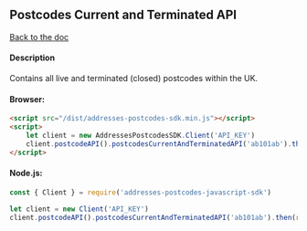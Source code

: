 ## Postcodes Current and Terminated API

[Back to the doc](../README.md)

#### Description

Contains all live and terminated (closed) postcodes within the UK.

#### Browser:

```html
<script src="/dist/addresses-postcodes-sdk.min.js"></script>
<script>
    let client = new AddressesPostcodesSDK.Client('API_KEY')
    client.postcodeAPI().postcodesCurrentAndTerminatedAPI('ab101ab').then(response => { console.log(response) })
</script>
```

#### Node.js:

```js
const { Client } = require('addresses-postcodes-javascript-sdk')

let client = new Client('API_KEY')
client.postcodeAPI().postcodesCurrentAndTerminatedAPI('ab101ab').then(response => { console.log(response) })
```